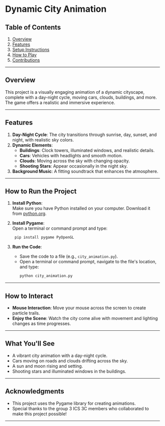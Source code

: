 # **Dynamic City Animation**  

## **Table of Contents**  
1. [Overview](#overview)  
2. [Features](#features)  
3. [Setup Instructions](#setup-instructions)  
4. [How to Play](#how-to-play)  
5. [Contributions](#contributions)  

---

## **Overview**  
This project is a visually engaging animation of a dynamic cityscape, complete with a day-night cycle, moving cars, clouds, buildings, and more. The game offers a realistic and immersive experience.  

---

## **Features**  
1. **Day-Night Cycle**: The city transitions through sunrise, day, sunset, and night, with realistic sky colors.  
2. **Dynamic Elements**:  
   - **Buildings**: Clock towers, illuminated windows, and realistic details.  
   - **Cars**: Vehicles with headlights and smooth motion.  
   - **Clouds**: Moving across the sky with changing opacity.  
   - **Shooting Stars**: Appear occasionally in the night sky.  
3. **Background Music**: A fitting soundtrack that enhances the atmosphere.  

---

## **How to Run the Project**  
1. **Install Python**:  
   Make sure you have Python installed on your computer. Download it from [python.org](https://www.python.org).  

2. **Install Pygame**:  
   Open a terminal or command prompt and type:  
   ```bash
    pip install pygame PyOpenGL
   ```  

3. **Run the Code**:  
   - Save the code to a file (e.g., `city_animation.py`).  
   - Open a terminal or command prompt, navigate to the file's location, and type:  
     ```bash
     python city_animation.py
     ```  
---

## **How to Interact**  
- **Mouse Interaction**: Move your mouse across the screen to create particle trails.  
- **Enjoy the Scene**: Watch the city come alive with movement and lighting changes as time progresses.  


---

## **What You'll See**  
- A vibrant city animation with a day-night cycle.  
- Cars moving on roads and clouds drifting across the sky.  
- A sun and moon rising and setting.  
- Shooting stars and illuminated windows in the buildings.  

---

## **Acknowledgments**  
- This project uses the Pygame library for creating animations.  
- Special thanks to the group 3 ICS 3C members who collaborated to make this project possible!  

--- 


